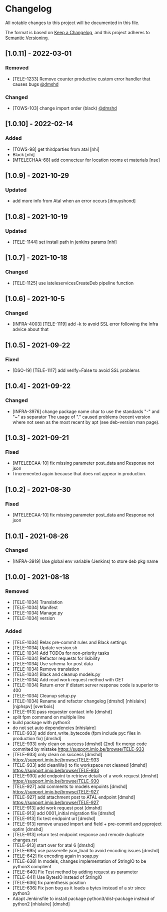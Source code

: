 # Changelog
All notable changes to this project will be documented in this file.

The format is based on [Keep a Changelog](https://keepachangelog.com/en/1.0.0/),
and this project adheres to [Semantic Versioning](https://semver.org/spec/v2.0.0.html).

## [1.0.11] - 2022-03-01
### Removed
- [TELE-1233] Remove counter productive custom error handler that causes bugs [@dmshd](https://github.com/dmshd)
### Changed
- [TOWS-103] change import order (black) [@dmshd](https://github.com/dmshd)

## [1.0.10] - 2022-02-14
### Added
- [TOWS-98] get thirdparties from atal [nhi]
- Black [nhi]
- [MTELECHAA-68] add connecteur for location rooms et materials [nse]

## [1.0.9] - 2021-10-29
### Updated
- add  more info from Atal when an error occurs [dmuyshond]

## [1.0.8] - 2021-10-19
### Updated
- [TELE-1144] set install path in jenkins params [nhi]

## [1.0.7] - 2021-10-18
### Changed
- [TELE-1125] use iateleservicesCreateDeb pipeline function

## [1.0.6] - 2021-10-5
### Changed
- [INFRA-4003] [TELE-1119] add -k to avoid SSL error following the Infra advice about that

## [1.0.5] - 2021-09-22
### Fixed
- [DSO-19] [TELE-1117] add verify=False to avoid SSL problems  

## [1.0.4] - 2021-09-22
### Changed
- [INFRA-3976] change package name char to use the standards "-" and "~" as separator
The usage of "." caused problems (recent version where not seen as the most recent by apt (see deb-version man page). 

## [1.0.3] - 2021-09-21
### Fixed
- [MTELEECAA-10] fix missing parameter post_data and Response not json
- I incremented again because that does not appear in production.

## [1.0.2] - 2021-08-30
### Fixed
- [MTELEECAA-10] fix missing parameter post_data and Response not json

## [1.0.1] - 2021-08-26
### Changed
- [INFRA-3919]  Use global env variable (Jenkins) to store deb pkg name

## [1.0.0] - 2021-08-18
### Removed
- [TELE-1034] Translation
- [TELE-1034] Manifest
- [TELE-1034] Manage.py
- [TELE-1034] version
### Added
- [TELE-1034] Relax pre-commit rules and Black settings
- [TELE-1034] Update version.sh
- [TELE-1034] Add TODOs for non-priority tasks
- [TELE-1034] Refactor requests for lisibility
- [TELE-1034] Use schema for post data
- [TELE-1034] Remove translation
- [TELE-1034] Black and cleanup models.py
- [TELE-1034] Add read work request method with GET
- [TELE-1034] Return error if distant server response code is superior to 400
- [TELE-1034] Cleanup setup.py
- [TELE-1034] Rename and refactor changelog [dmshd] [nhislaire] [njphspv] [sverbois]
- [TELE-913] pass requester contact info [dmshd]
- split fpm command on multiple line
- build package with python3
- do not set auto dependencies [nhislaire]
- [TELE-933] add dont_write_bytecode (fpm include pyc files in production fix) [dmshd]
- [TELE-933] only clean on success [dmshd] (2nd)
  fix merge code commited by mistake
  https://support.imio.be/browse/TELE-933
- [TELE-933] only clean on success [dmshd] 
  https://support.imio.be/browse/TELE-933
- [TELE-933] add cleanWs() to fix workspace not cleaned [dmshd] 
  https://support.imio.be/browse/TELE-933
- [TELE-930] add endpoint to retrieve details of a work request [dmshd]
  https://support.imio.be/browse/TELE-930
- [TELE-927] add comments to models enpoints [dmshd]
  https://support.imio.be/browse/TELE-927
- [TELE-927] add attachment post to ATAL endpoint [dmshd]
  https://support.imio.be/browse/TELE-927
- [TELE-913] add work request post [dmshd]
- [TELE-913] add 0001_initial migration file [dmshd]
- [TELE-913] fix test endpoint url [dmshd]
- [TELE-913] remove unused import and field + pre-commit and pyproject optim [dmshd]
- [TELE-913] return test endpoint response and remode duplicate changes.rst
- [TELE-913] start over for atal 6 [dmshd]
- [TELE-695] use passerelle json_load to avoid encoding issues [dmshd]
- [TELE-642] fix encoding again in soap.py
- [TELE-638] In models, changes implementation of StringIO to be python3 complient
- [TELE-640] Fix Test method by adding request as parameter
- [TELE-641] Use BytesIO instead of StringIO
- [TELE-636] fix parenthesis position
- [TELE-636] Fix json bug as it loads a bytes instead of a str since python3
- Adapt Jenkinsfile to install package python3/dist-package instead of python2 [nhislaire] [dmshd]
